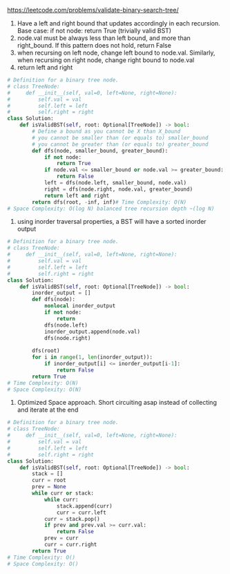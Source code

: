 https://leetcode.com/problems/validate-binary-search-tree/

1. Have a left and right bound that updates accordingly in each recursion. Base case: if not node: return True (trivially valid BST)
2. node.val must be always less than left bound, and more than right_bound. If this pattern does not hold, return False
3. when recursing on left node, change left bound to node.val. Similarly, when recursing on right node, change right bound to node.val
4. return left and right

```python
# Definition for a binary tree node.
# class TreeNode:
#     def __init__(self, val=0, left=None, right=None):
#         self.val = val
#         self.left = left
#         self.right = right
class Solution:
    def isValidBST(self, root: Optional[TreeNode]) -> bool:
        # Define a bound as you cannot be X than X_bound
        # you cannot be smaller than (or equals to) smaller_bound
        # you cannot be greater than (or equals to) greater_bound
        def dfs(node, smaller_bound, greater_bound):
            if not node:
                return True
            if node.val <= smaller_bound or node.val >= greater_bound:
                return False
            left = dfs(node.left, smaller_bound, node.val)
            right = dfs(node.right, node.val, greater_bound)
            return left and right
        return dfs(root, -inf, inf)# Time Complexity: O(N)
# Space Complexity: O(log N) balanced tree recursion depth ~(log N)
```

1. using inorder traversal properties, a BST will have a sorted inorder output

```python
# Definition for a binary tree node.
# class TreeNode:
#     def __init__(self, val=0, left=None, right=None):
#         self.val = val
#         self.left = left
#         self.right = right
class Solution:
    def isValidBST(self, root: Optional[TreeNode]) -> bool:
        inorder_output = []
        def dfs(node):
            nonlocal inorder_output
            if not node:
                return
            dfs(node.left)
            inorder_output.append(node.val)
            dfs(node.right)
    
        dfs(root)
        for i in range(1, len(inorder_output)):
            if inorder_output[i] <= inorder_output[i-1]:
                return False
        return True
# Time Complexity: O(N)
# Space Complexity: O(N)
```

1. Optimized Space approach. Short circuiting asap instead of collecting and iterate at the end
```python
# Definition for a binary tree node.
# class TreeNode:
#     def __init__(self, val=0, left=None, right=None):
#         self.val = val
#         self.left = left
#         self.right = right
class Solution:
    def isValidBST(self, root: Optional[TreeNode]) -> bool:
        stack = []
        curr = root
        prev = None
        while curr or stack:
            while curr:
                stack.append(curr)
                curr = curr.left
            curr = stack.pop()
            if prev and prev.val >= curr.val:
                return False
            prev = curr
            curr = curr.right
        return True
# Time Complexity: O()
# Space Complexity: O()
```